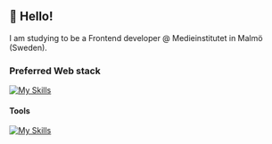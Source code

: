 👋 Hello!
-----------------
I am studying to be a Frontend developer @ Medieinstitutet in Malmö (Sweden).

### Preferred Web stack

[![My Skills](https://skillicons.dev/icons?i=js,ts,react,nodejs,vite,express,prisma,firebase,supabase,MySQL,astro&perline=4)](https://skillicons.dev)

#### Tools

[![My Skills](https://skillicons.dev/icons?i=figma,xd,ps,powershell,&perline=4)](https://skillicons.dev)
